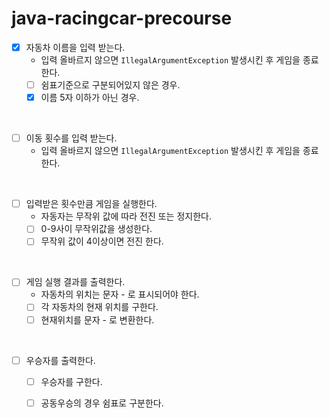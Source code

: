# java-racingcar-precourse

- [x] 자동차 이름을 입력 받는다.
    - 입력 올바르지 않으면 `IllegalArgumentException` 발생시킨 후 게임을 종료한다.
    - [ ] 쉼표기준으로 구분되어있지 않은 경우.
    - [x] 이름 5자 이하가 아닌 경우.
<br>

- [ ] 이동 횟수를 입력 받는다.
    - 입력 올바르지 않으면 `IllegalArgumentException` 발생시킨 후 게임을 종료한다.  
<br>

- [ ] 입력받은 횟수만큼 게임을 실행한다.
    - 자동자는 무작위 값에 따라 전진 또는 정지한다.
    - [ ] 0-9사이 무작위값을 생성한다.
    - [ ] 무작위 값이 4이상이면 전진 한다.  
<br>

- [ ] 게임 실행 결과를 출력한다.
    - 자동차의 위치는 문자 - 로 표시되어야 한다.
    - [ ] 각 자동차의 현재 위치를 구한다.
    - [ ] 현재위치를 문자 - 로 변환한다.  
<br>

- [ ] 우승자를 출력한다.
    - [ ] 우승자를 구한다.
    - [ ] 공동우승의 경우 쉼표로 구분한다.

